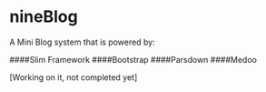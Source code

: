 # nineBlog

A Mini Blog system that is powered by:

####Slim Framework
####Bootstrap
####Parsdown
####Medoo 

[Working on it, not completed yet]
